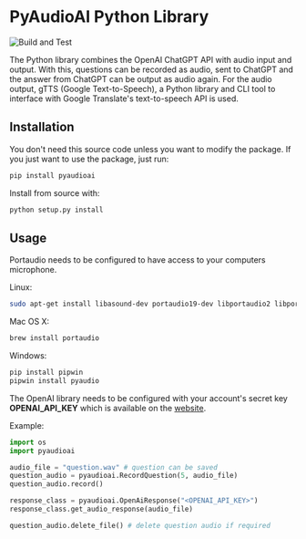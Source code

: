 # PyAudioAI Python Library

![Build and Test](https://github.com/eberlemanuel/pyaudioai/actions/workflows/test.yml/badge.svg)

The Python library combines the OpenAI ChatGPT API with audio input and output. 
With this, questions can be recorded as audio, 
sent to ChatGPT and the answer from ChatGPT can be output as audio again. 
For the audio output, gTTS (Google Text-to-Speech), a Python library and 
CLI tool to interface with Google Translate's text-to-speech API is used.

## Installation

You don't need this source code unless you want to modify the package. If you just
want to use the package, just run:

```sh
pip install pyaudioai
```

Install from source with:

```sh
python setup.py install
```

## Usage

Portaudio needs to be configured to have access to your computers microphone. 

Linux:
```bash
sudo apt-get install libasound-dev portaudio19-dev libportaudio2 libportaudiocpp0
```

Mac OS X:
```bash
brew install portaudio
```

Windows:
```bash
pip install pipwin
pipwin install pyaudio
```

The OpenAI library needs to be configured with your account's secret key **OPENAI_API_KEY** which is available on the [website](https://platform.openai.com/account/api-keys).

Example:

```python
import os
import pyaudioai

audio_file = "question.wav" # question can be saved
question_audio = pyaudioai.RecordQuestion(5, audio_file)
question_audio.record()

response_class = pyaudioai.OpenAiResponse("<OPENAI_API_KEY>")
response_class.get_audio_response(audio_file)

question_audio.delete_file() # delete question audio if required
```